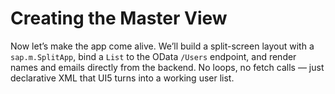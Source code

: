 
# Creating the Master View

Now let’s make the app come alive. We’ll build a split-screen layout with a `sap.m.SplitApp`, bind a `List` to the OData `/Users` endpoint, and render names and emails directly from the backend. No loops, no fetch calls — just declarative XML that UI5 turns into a working user list.

<Youtube id="ELbUG_jiWq4" />
